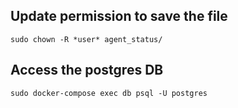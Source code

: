 ## Update permission to save the file
`sudo chown -R *user* agent_status/`

## Access the postgres DB
`sudo docker-compose exec db psql -U postgres`
